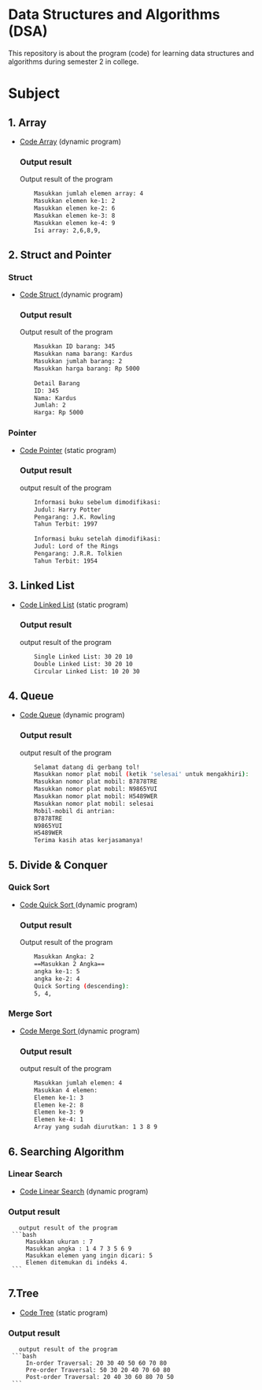 # Data Structures and Algorithms (DSA)
This repository is about the program (code) for learning data structures and algorithms during semester 2 in college. 
# Subject
   ## 1. Array 
   - [Code Array](https://github.com/elsaamundi/Data-Structures-and-Algorithms/blob/main/arrayd1.cpp ) (dynamic program)
      ### Output result
       Output result of the program
     ```bash
         Masukkan jumlah elemen array: 4
         Masukkan elemen ke-1: 2
         Masukkan elemen ke-2: 6
         Masukkan elemen ke-3: 8
         Masukkan elemen ke-4: 9
         Isi array: 2,6,8,9,
     ```

   ## 2. Struct and Pointer   
   ### Struct
   - [ Code Struct ](https://github.com/elsaamundi/Data-Structures-and-Algorithms/blob/main/struct.cpp) (dynamic program)
     ### Output result
       Output result of the program 
     ```bash
         Masukkan ID barang: 345
         Masukkan nama barang: Kardus
         Masukkan jumlah barang: 2
         Masukkan harga barang: Rp 5000
         
         Detail Barang
         ID: 345
         Nama: Kardus
         Jumlah: 2
         Harga: Rp 5000
     ```
   ### Pointer
   - [Code Pointer](https://github.com/elsaamundi/Data-Structures-and-Algorithms/blob/main/pointer.cpp) (static program)
      ### Output result
       output result of the program
     ```bash
         Informasi buku sebelum dimodifikasi:
         Judul: Harry Potter
         Pengarang: J.K. Rowling
         Tahun Terbit: 1997
         
         Informasi buku setelah dimodifikasi:
         Judul: Lord of the Rings
         Pengarang: J.R.R. Tolkien
         Tahun Terbit: 1954
     ```
   ## 3. Linked List
   - [Code Linked List](https://github.com/elsaamundi/Data-Structures-and-Algorithms/blob/main/limked%20list.cpp) (static program)
      ### Output result
       output result of the program
     ```bash
         Single Linked List: 30 20 10
         Double Linked List: 30 20 10
         Circular Linked List: 10 20 30
     ```
   ## 4. Queue
   - [Code Queue](https://github.com/elsaamundi/Data-Structures-and-Algorithms/blob/main/queue%20bener.cpp) (dynamic program)
      ### Output result
       output result of the program
     ```bash
         Selamat datang di gerbang tol!
         Masukkan nomor plat mobil (ketik 'selesai' untuk mengakhiri):
         Masukkan nomor plat mobil: B7878TRE
         Masukkan nomor plat mobil: N9865YUI
         Masukkan nomor plat mobil: H5489WER
         Masukkan nomor plat mobil: selesai
         Mobil-mobil di antrian:
         B7878TRE
         N9865YUI
         H5489WER
         Terima kasih atas kerjasamanya!
     ```
   ## 5. Divide & Conquer
   ### Quick Sort
   - [ Code Quick Sort ](https://github.com/elsaamundi/Data-Structures-and-Algorithms/blob/main/quisort.cpp) (dynamic program)
     ### Output result
       Output result of the program 
     ```bash
         Masukkan Angka: 2
         ==Masukkan 2 Angka==
         angka ke-1: 5
         angka ke-2: 4
         Quick Sorting (descending):
         5, 4,
     ```
   ### Merge Sort
   - [Code Merge Sort ](https://github.com/elsaamundi/Data-Structures-and-Algorithms/blob/main/merge%20sort.cpp) (dynamic program)
      ### Output result
       output result of the program
     ```bash
         Masukkan jumlah elemen: 4
         Masukkan 4 elemen:
         Elemen ke-1: 3
         Elemen ke-2: 8
         Elemen ke-3: 9
         Elemen ke-4: 1
         Array yang sudah diurutkan: 1 3 8 9
     ```
   ## 6. Searching Algorithm
   ### Linear Search
   - [Code Linear Search](https://github.com/elsaamundi/Data-Structures-and-Algorithms/blob/main/linearsearch.cpp) (dynamic program)
   ### Output result
       output result of the program
     ```bash
         Masukkan ukuran : 7
         Masukkan angka : 1 4 7 3 5 6 9
         Masukkan elemen yang ingin dicari: 5
         Elemen ditemukan di indeks 4.
     ```
   ## 7.Tree
   - [Code Tree](https://awesomeopensource.com/project/elangosundar/awesome-README-templates) (static program)
   ### Output result
       output result of the program
     ```bash
         In-order Traversal: 20 30 40 50 60 70 80
         Pre-order Traversal: 50 30 20 40 70 60 80
         Post-order Traversal: 20 40 30 60 80 70 50
     ```



